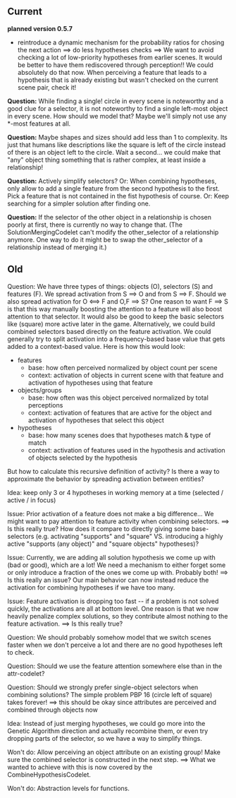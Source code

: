 ## Current

**planned version 0.5.7**
- reintroduce a dynamic mechanism for the probability ratios for chosing the
next action ==> do less hypotheses checks
==> We want to avoid checking a lot of low-priority hypotheses from earlier scenes. It would be better to have them rediscovered through perception!! We could absolutely do that now. When perceiving a feature that leads to a hypothesis that is already existing but wasn't checked on the current scene pair, check it!

**Question:** While finding a single! circle in every scene is noteworthy and a good clue for a selector, it is not noteworthy to find a single left-most object in every scene. How should we model that? Maybe we'll simply not use any *-most features at all.

**Question:** Maybe shapes and sizes should add less than 1 to complexity. Its just that humans like descriptions like the square is left of the circle instead of there is an object left to the circle. Wait a second... we could make that "any" object thing something that is rather complex, at least inside a relationship!

**Question:** Actively simplify selectors?
Or: When combining hypotheses, only allow to add a single feature from the second hypothesis to the first. Pick a feature that is not contained in the fist hypothesis of course.
Or: Keep searching for a simpler solution after finding one.

**Question:** If the selector of the other object in a relationship is chosen poorly at first, there is currently no way to change that. (The SolutionMergingCodelet can't modify the other_selector of a relationship anymore. One way to do it might be to swap the other_selector of a relationship instead of merging it.)


## Old

Question: We have three types of things: objects (O), selectors (S) and features (F). We spread activation from S ==> O and from S ==> F. Should we also spread activation for O <==> F and O,F ==> S? One reason to want F ==> S is that this way manually boosting the attention to a feature will also boost attention to that selector. It would also be good to keep the basic selectors like (square) more active later in the game.
Alternatively, we could build combined selectors based directly on the feature activation.
We could generally try to split activation into a frequency-based base value that gets added to a context-based value. Here is how this would look:

* features
    * base: how often perceived normalized by object count per scene
    * context: activation of objects in current scene with that feature and activation of hypotheses using that feature
* objects/groups
    * base: how often was this object perceived normalized by total perceptions
    * context: activation of features that are active for the object and activation of hypotheses that select this object
* hypotheses
    * base: how many scenes does that hypotheses match & type of match
    * context: activation of features used in the hypothesis and activation of objects selected by the hypothesis

But how to calculate this recursive definition of activity? Is there a way to approximate the behavior by spreading activation between entities?




Idea: keep only 3 or 4 hypotheses in working memory at a time (selected / active / in focus)

Issue: Prior activation of a feature does not make a big difference... We might want to pay attention to feature activity when combining selectors.
==> Is this really true? How does it compare to directly giving some base-selectors (e.g. activating "supports" and "square" VS. introducing a highly active "supports (any object)" and "square objects" hypotheses)?

Issue: Currently, we are adding all solution hypothesis we come up with (bad or good), which are a lot! We need a mechanism to either forget some or only introduce a fraction of the ones we come up with. Probably both!
==> Is this really an issue? Our main behavior can now instead reduce the activation for combining hypotheses if we have too many.

Issue: Feature activation is dropping too fast -- if a problem is not solved quickly, the activations are all at bottom level. One reason is that we now heavily penalize complex solutions, so they contribute almost nothing to the feature activation.
==> Is this really true?

Question: We should probably somehow model that we switch scenes faster when we don't perceive a lot and there are no good hypotheses left to check.

Question: Should we use the feature attention somewhere else than in the attr-codelet?

Question: Should we strongly prefer single-object selectors when combining solutions? The simple problem PBP 16 (circle left of square) takes forever!
==> this should be okay since attributes are perceived and combined through objects now

Idea: Instead of just merging hypotheses, we could go more into the Genetic Algorithm direction and actually recombine them, or even try dropping parts of the selector, so we have a way to simplify things.

Won't do: Allow perceiving an object attribute on an existing group! Make sure the combined selector is constructed in the next step.
==> What we wanted to achieve with this is now covered by the CombineHypothesisCodelet.

Won't do: Abstraction levels for functions.
